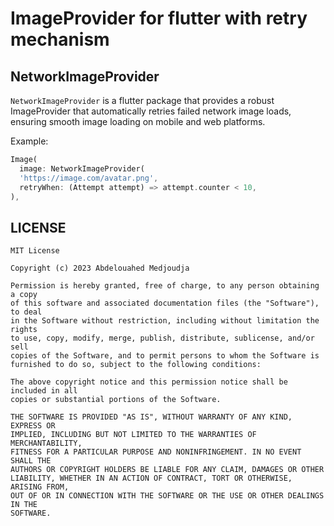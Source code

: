 # ImageProvider for flutter with retry mechanism

## NetworkImageProvider

`NetworkImageProvider` is a flutter package that provides a robust ImageProvider that automatically retries failed network image loads, ensuring smooth image loading on mobile and web platforms.

Example:

```dart
Image(
  image: NetworkImageProvider(
  'https://image.com/avatar.png',
  retryWhen: (Attempt attempt) => attempt.counter < 10,
),
```

## LICENSE

```legal
MIT License

Copyright (c) 2023 Abdelouahed Medjoudja

Permission is hereby granted, free of charge, to any person obtaining a copy
of this software and associated documentation files (the "Software"), to deal
in the Software without restriction, including without limitation the rights
to use, copy, modify, merge, publish, distribute, sublicense, and/or sell
copies of the Software, and to permit persons to whom the Software is
furnished to do so, subject to the following conditions:

The above copyright notice and this permission notice shall be included in all
copies or substantial portions of the Software.

THE SOFTWARE IS PROVIDED "AS IS", WITHOUT WARRANTY OF ANY KIND, EXPRESS OR
IMPLIED, INCLUDING BUT NOT LIMITED TO THE WARRANTIES OF MERCHANTABILITY,
FITNESS FOR A PARTICULAR PURPOSE AND NONINFRINGEMENT. IN NO EVENT SHALL THE
AUTHORS OR COPYRIGHT HOLDERS BE LIABLE FOR ANY CLAIM, DAMAGES OR OTHER
LIABILITY, WHETHER IN AN ACTION OF CONTRACT, TORT OR OTHERWISE, ARISING FROM,
OUT OF OR IN CONNECTION WITH THE SOFTWARE OR THE USE OR OTHER DEALINGS IN THE
SOFTWARE.
```
